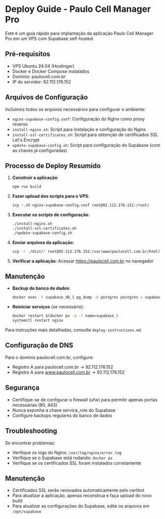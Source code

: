 # Deploy Guide - Paulo Cell Manager Pro

Este é um guia rápido para implantação da aplicação Paulo Cell Manager Pro em um VPS com Supabase self-hosted.

## Pré-requisitos

- VPS Ubuntu 24.04 (Hostinger)
- Docker e Docker Compose instalados
- Domínio: paulocell.com.br
- IP do servidor: 92.112.176.152

## Arquivos de Configuração

Incluímos todos os arquivos necessários para configurar o ambiente:

- `nginx-supabase-config.conf`: Configuração do Nginx como proxy reverso
- `install-nginx.sh`: Script para instalação e configuração do Nginx
- `install-ssl-certificates.sh`: Script para obtenção de certificados SSL Let's Encrypt
- `update-supabase-config.sh`: Script para configuração do Supabase (com as chaves já configuradas)

## Processo de Deploy Resumido

1. **Construir a aplicação**:
   ```bash
   npm run build
   ```

2. **Fazer upload dos scripts para o VPS**:
   ```bash
   scp *.sh nginx-supabase-config.conf root@92.112.176.152:/root/
   ```

3. **Executar os scripts de configuração**:
   ```bash
   ./install-nginx.sh
   ./install-ssl-certificates.sh
   ./update-supabase-config.sh
   ```

4. **Enviar arquivos da aplicação**:
   ```bash
   scp -r ./dist/* root@92.112.176.152:/var/www/paulocell.com.br/html/
   ```

5. **Verificar a aplicação**:
   Acessar https://paulocell.com.br no navegador

## Manutenção

- **Backup do banco de dados**:
  ```bash
  docker exec -t supabase_db_1 pg_dump -U postgres postgres > supabase_backup_$(date +%Y%m%d).sql
  ```

- **Reiniciar serviços** (se necessário):
  ```bash
  docker restart $(docker ps -q -f name=supabase_)
  systemctl restart nginx
  ```

Para instruções mais detalhadas, consulte `deploy-instructions.md`.

## Configuração de DNS

Para o domínio paulocell.com.br, configure:
- Registro A para paulocell.com.br -> 92.112.176.152
- Registro A para www.paulocell.com.br -> 92.112.176.152

## Segurança

- Certifique-se de configurar o firewall (ufw) para permitir apenas portas necessárias (80, 443)
- Nunca exponha a chave service_role do Supabase
- Configure backups regulares do banco de dados

## Troubleshooting

Se encontrar problemas:
- Verifique os logs do Nginx: `/var/log/nginx/error.log`
- Verifique se o Supabase está rodando: `docker ps`
- Verifique se os certificados SSL foram instalados corretamente

## Manutenção

- Certificados SSL serão renovados automaticamente pelo certbot
- Para atualizar a aplicação, apenas reconstrua e faça upload do novo build
- Para atualizar as configurações do Supabase, edite os arquivos em `/opt/supabase` 